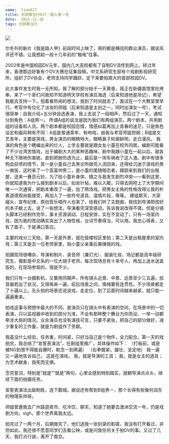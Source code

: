 ```yaml
---
name:  time017
title: 光阴典当行017：路人男一号
date:  2015-11-18
tags: 光阴典当行
---
```

<!-- more -->
![](/cnblog/uploads/time017.jpg)

尔冬升的新片《我是路人甲》前段时间上映了，用的都是横店的群众演员，据说风评还不错。让我想起一段十几年前的“触电”往事。

2002年是中国校园DV元年，国内几大高校都有了自制DV流传到网上。转过年来，香港那边好象有个DV大赛在征集投稿，中文系研究生部有个戏剧影视研究所，组织了DV协会，老师支持同学踊跃，定下来要拍南大的首部校园DV。

此大事件发生时我一无所知。我了解的部分始于一天黄昏，我正在新疆面馆里吃烤串，来了一个哥们问我知不知道明天学校有演员海选（后来知道他是场记），希望我能去支持一下。抱着看热闹的想法，我到了时间就去了，面试在一个大教室里举行，考官中有位化了淡妆的师姐（后来知道是主创之一，同时出演女一号），考试很简单：自我介绍+五分钟自选表演，我上去说了一段相声，然后过了一天，通知分到角色：A组男一。
所谓A组的说法是因为我们有两组演员，两个剧本，共用剧组的设备和人员。两个剧本都是校园恋情，情感纠葛再加上青春的迷茫，只是角色设定和画风稍有不同：A组是普通青年，有吻戏，由我与考官师姐担纲；B组是文艺青年，主要是哭戏，男女演员的眼睛特大，眼睛鼻子轮廓鲜明，走日漫风。
我演的角色是个瞎编出来的烂人，上学主要就是跟女友小童在校外同居。编剧可能看了不少台湾苦情戏，出于编剧大大的某种恶趣味，剧中我跟小童在一起以后，就各种无下限地伤害她，直到把她伤透为止，最后是一场车祸收了这人渣。剧中有很多狗血狂喷的情节，其一是小童自己去黑诊所做完人流回来，还得给沉迷于游戏的男一做饭，这时来了一个高富帅男二，是小童的尾随暗恋者，跟踪来到我们的出租屋，送来一叠百元钞，为了给小童补身体，随之与我发生剧烈冲突——看到这里，你就知道我为什么接到剧本以后，如坐针毡，难以入眠，只得去网吧上了大学期间唯一一次通宵，把剧本重改了一遍，加了两场戏，把男女主角的性格改得让我的朴素道德观尚能接受，再加入了一些符号道具、温情片段，等等。
建组那天，大家碰头，宣布纪律，原创音乐唱作人也来了，给我们听了主题曲，我找到导演把改好的本子献上去，说了一些想法，导演看完深受感动，告诉我说改得不错，但是分镜头脚本已经制作完毕，事关资源调动、日程安排，实在不宜动了，只有一场室内戏，因为我的改动确实突出了人物性格，台词节奏得当，可以用。我忠心得表，又有了面子，于是满口答应。

主要的戏分三天拍，第一天是外景，就在鼓楼校区里拍；第二天是出租屋里的室内戏；第三天是去一位老师家里，拍小童父亲事后暴捶我的戏。

拍摄现场很嘈杂，导演和制片、录音师（兼灯光）、服装化妆、场记都是高年级研究生，摄影是中文系的一位大胡子老师，每次现场总有十来号人，再加上送水送盒饭的，在现场参观的，很是不少。

我们只有一台摄影机，又要用同期声，所有镜头近景、中景、远景至少三五遍，拾音器若出了状况，又得再来一遍，前后场景之间，情绪要有连贯性。不少场景都走了十遍以上。先头拍的场景还说说戏，走走位，到了后面时间越来越紧，就只能一遍遍重来。

拍戏这事与预想中最大的不同，是演员只在镜头中有表演的空间，在场景中的一切表演，只以监视器中收到的部分为准，不会有那种整个舞台为你而设、一举一动都牵涉大局的情况。业余演员也没有演技可言，只要不紧张，把自己的部分做好，减少重复的工作量，就是为剧组作了贡献。

我虽没什么经验，任务重，时间紧，只好当自己是个物件，全力配合。第一天的戏拍完，我总结了“宣誓表演法”，在剧组里推广，具体操作如下：
（打板前，或是被NG到恨不得能自爆时，默念一到两遍）
（右拳握紧，雄壮、坚定地）
我一遍又一遍地告诉自己，
这是在演戏，
我，就是导演的工具；
我，就是女主的道具；
为艺术献身，我死而无惧。

念完誓词，特别是“就是”“就是”两句，心里会感到特别踏实，就朝导演点点头，继续下面的拍摄任务。

宣誓表演法出敌制胜，连下数城。据说还有帮到B组男一，那个长得有些像何润东的物理系帅哥。

师姐曾邀我去广州路逛夜市、吃冷饮、聊天，知道了她要去澳洲交流一年，仍是戏剧方向，sigh，那个世界离我太远。

拍完过了一两个月，后期做完了，他们送我一张刻录的影碟，我没有打开看过，非但如此，我还很不愿意同学们去看公映，或是问我任何关于拍DV的事。又过了几天，我打点行装，离开了南京。